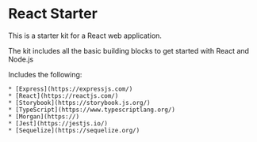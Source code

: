 # React Starter

This is a starter kit for a React web application.

The kit includes all the basic building blocks to get started with React and Node.js

Includes the following:

    * [Express](https://expressjs.com/)
    * [React](https://reactjs.com/)
    * [Storybook](https://storybook.js.org/)
    * [TypeScript](https://www.typescriptlang.org/)
    * [Morgan](https://)
    * [Jest](https://jestjs.io/)
    * [Sequelize](https://sequelize.org/)
